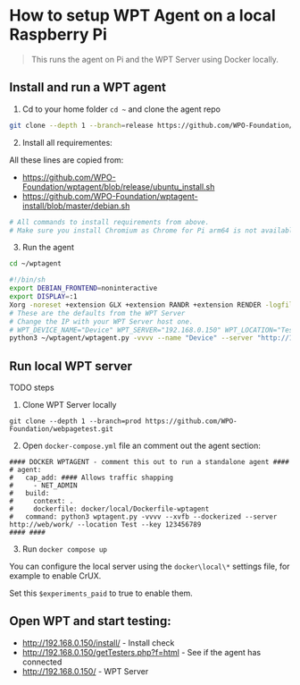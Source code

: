 # How to setup WPT Agent on a local Raspberry Pi

> This runs the agent on Pi and the WPT Server using Docker locally.

## Install and run a WPT agent

1. Cd to your home folder `cd ~` and clone the agent repo

```bash
git clone --depth 1 --branch=release https://github.com/WPO-Foundation/wptagent.git
```

2. Install all requirementes:

All these lines are copied from:

- https://github.com/WPO-Foundation/wptagent/blob/release/ubuntu_install.sh
- https://github.com/WPO-Foundation/wptagent-install/blob/master/debian.sh

```bash
# All commands to install requirements from above.
# Make sure you install Chromium as Chrome for Pi arm64 is not available.
```

3. Run the agent

```bash
cd ~/wptagent
```

```sh
#!/bin/sh
export DEBIAN_FRONTEND=noninteractive
export DISPLAY=:1
Xorg -noreset +extension GLX +extension RANDR +extension RENDER -logfile /dev/null -config ./misc/xorg.conf :1 &
# These are the defaults from the WPT Server
# Change the IP with your WPT Server host one.
# WPT_DEVICE_NAME="Device" WPT_SERVER="192.168.0.150" WPT_LOCATION="Test" WPT_KEY="123456789"
python3 ~/wptagent/wptagent.py -vvvv --name "Device" --server "http://192.168.0.150/work/" --location "Test" --key "123456789"
```

## Run local WPT server

TODO steps

1. Clone WPT Server locally

```
git clone --depth 1 --branch=prod https://github.com/WPO-Foundation/webpagetest.git
```

2. Open `docker-compose.yml` file an comment out the agent section:

```
#### DOCKER WPTAGENT - comment this out to run a standalone agent ####
# agent:
#   cap_add: #### Allows traffic shapping
#     - NET_ADMIN
#   build:
#     context: .
#     dockerfile: docker/local/Dockerfile-wptagent
#   command: python3 wptagent.py -vvvv --xvfb --dockerized --server  http://web/work/ --location Test --key 123456789
#### ####
```

3. Run `docker compose up`

You can configure the local server using the `docker\local\*` settings file, for example to enable CrUX.

Set this `$experiments_paid` to true to enable them.

## Open WPT and start testing:

- http://192.168.0.150/install/ - Install check
- http://192.168.0.150/getTesters.php?f=html - See if the agent has connected
- http://192.168.0.150/ - WPT Server
